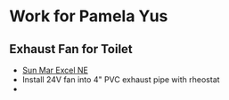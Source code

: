 # Work for Pamela Yus

## Exhaust Fan for Toilet

- [Sun Mar Excel NE](https://usa.sun-mar.com/excel-ne-composting-toilets/)
- Install 24V fan into 4" PVC exhaust pipe with rheostat
- 
